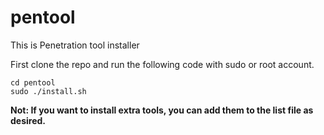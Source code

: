 # pentool
This is Penetration tool installer

First clone the repo and run the following code with sudo or root account.
```
cd pentool
sudo ./install.sh
```

**Not: If you want to install extra tools, you can add them to the list file as desired.**
